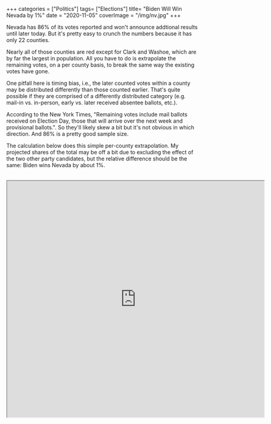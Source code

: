 +++
categories = ["Politics"]
tags= ["Elections"]
title= "Biden Will Win Nevada by 1%"
date = "2020-11-05"
coverImage = "/img/nv.jpg"
+++

Nevada has 86% of its votes reported and won't announce addtional results until later today. But it's pretty easy to crunch the numbers because it has only 22 counties.

<!--more-->

Nearly all of those counties are red except for Clark and Washoe, which are by far the largest in population. All you have to do is extrapolate the remaining votes, on a per county basis, to break the same way the existing votes have gone.

One pitfall here is timing bias, i.e., the later counted votes within a county may be distributed differently than those counted earlier. That's quite possible if they are comprised of a differently distributed category (e.g. mail-in vs. in-person, early vs. later received absentee ballots, etc.). 

According to the New York Times, "Remaining votes include mail ballots received on Election Day, those that will arrive over the next week and provisional ballots.". So they'll likely skew a bit but it's not obvious in which direction. And 86% is a pretty good sample size. 

The calculation below does this simple per-county extrapolation. My projected shares of the total may be off a bit due to excluding the effect of the two other party candidates, but the relative difference should be the same: Biden wins Nevada by about 1%.

<br>

<iframe height=620 width=675 src="https://docs.google.com/spreadsheets/d/e/2PACX-1vRpz1xYBSI5aU5NfFrShclvVOngjRpMafPesYkZdu3n3W8-EHdcxFdRT69Pgz5xlqbc-xjkobRrlfT9/pubhtml?gid=0&amp;single=true&amp;widget=true&amp;headers=false"></iframe>
